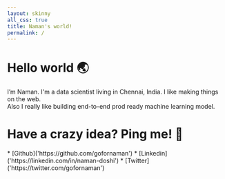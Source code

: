 ```yaml
---
layout: skinny
all_css: true
title: Naman's world!
permalink: /
---
```

<h1 class="mb2 h2">Hello world 🌏 </h1>
  <div class='mb2'>
    I’m Naman. I'm a data scientist living in Chennai, India. I like
    making things on the web. <br>
    Also I really like building end-to-end prod ready machine learning model.
  </div>

<h1 class="mb2 h2">Have a crazy idea? Ping me! 🌟 </h1>
* [Github]('https://github.com/gofornaman')
* [Linkedin]('https://linkedin.com/in/naman-doshi')
* [Twitter]('https://twitter.com/gofornaman')



